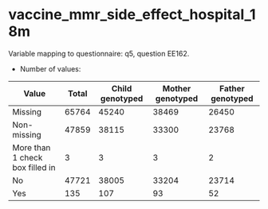 # vaccine_mmr_side_effect_hospital_18m
Variable mapping to questionnaire: q5, question EE162.
- Number of values:

| Value | Total | Child genotyped | Mother genotyped | Father genotyped |
| ----- | ----- | --------------- | ---------------- | ---------------- |
| Missing | 65764 | 45240 | 38469 | 26450 |
| Non-missing | 47859 | 38115 | 33300 | 23768 |
| More than 1 check box filled in | 3 | 3 | 3 |2 |
| No | 47721 | 38005 | 33204 |23714 |
| Yes | 135 | 107 | 93 |52 |



